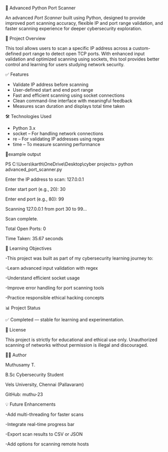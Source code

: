 🔐 Advanced Python Port Scanner

An advanced *Port Scanner* built using Python, designed to provide improved port scanning accuracy, flexible IP and port range validation, and faster scanning experience for deeper cybersecurity exploration.

📌 Project Overview

This tool allows users to scan a specific IP address across a custom-defined port range to detect open TCP ports. With enhanced input validation and optimized scanning using sockets, this tool provides better control and learning for users studying network security.

✅ Features

-  Validate IP address before scanning
-  User-defined start and end port range
-  Fast and efficient scanning using socket connections
-  Clean command-line interface with meaningful feedback
-  Measures scan duration and displays total time taken

🛠 Technologies Used

- Python 3.x
- socket – For handling network connections
- re – For validating IP addresses using regex
- time – To measure scanning performance


📸example output

PS C:\Users\karth\OneDrive\Desktop\cyber projects> python advanced_port_scanner.py

Enter the IP address to scan: 127.0.0.1

Enter start port (e.g., 20): 30

Enter end port (e.g., 80): 99

Scanning 127.0.0.1 from port 30 to 99...


Scan complete.

Total Open Ports: 0

Time Taken: 35.67 seconds

🎯 Learning Objectives

-This project was built as part of my cybersecurity learning journey to:

-Learn advanced input validation with regex

-Understand efficient socket usage

-Improve error handling for port scanning tools

-Practice responsible ethical hacking concepts


📊 Project Status

✅ Completed — stable for learning and experimentation.

📜 License

This project is strictly for educational and ethical use only. Unauthorized scanning of networks without permission is illegal and discouraged.

👨‍💻 Author

Muthusamy T.

B.Sc Cybersecurity Student

Vels University, Chennai (Pallavaram)

GitHub: muthu-23

💡 Future Enhancements

-Add multi-threading for faster scans

-Integrate real-time progress bar

-Export scan results to CSV or JSON

-Add options for scanning remote hosts
